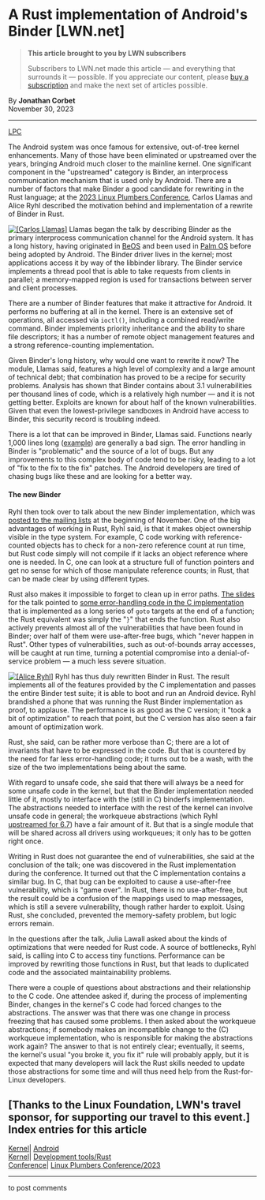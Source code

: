 # A Rust implementation of Android's Binder [LWN.net]

> **This article brought to you by LWN subscribers**
> 
> Subscribers to LWN.net made this article — and everything that surrounds it — possible. If you appreciate our content, please [buy a subscription](/Promo/nst-nag3/subscribe) and make the next set of articles possible. 

By **Jonathan Corbet**  
November 30, 2023 

* * *

[LPC](/Archives/ConferenceByYear/#2023-Linux_Plumbers_Conference)

The Android system was once famous for extensive, out-of-tree kernel enhancements. Many of those have been eliminated or upstreamed over the years, bringing Android much closer to the mainline kernel. One significant component in the "upstreamed" category is Binder, an interprocess communication mechanism that is used only by Android. There are a number of factors that make Binder a good candidate for rewriting in the Rust language; at the [2023 Linux Plumbers Conference](https://lpc.events/event/17/page/198-lpc-2023-overview), Carlos Llamas and Alice Ryhl described the motivation behind and implementation of a rewrite of Binder in Rust. 

[![\[Carlos Llamas\]](https://static.lwn.net/images/conf/2023/lpc/CarlosLlamas-sm.png)](/Articles/953120) Llamas began the talk by describing Binder as the primary interprocess communication channel for the Android system. It has a long history, having originated in [BeOS](https://en.wikipedia.org/wiki/BeOS) and been used in [Palm OS](https://en.wikipedia.org/wiki/Palm_OS) before being adopted by Android. The Binder driver lives in the kernel; most applications access it by way of the libbinder library. The Binder service implements a thread pool that is able to take requests from clients in parallel; a memory-mapped region is used for transactions between server and client processes. 

There are a number of Binder features that make it attractive for Android. It performs no buffering at all in the kernel. There is an extensive set of operations, all accessed via `ioctl()`, including a combined read/write command. Binder implements priority inheritance and the ability to share file descriptors; it has a number of remote object management features and a strong reference-counting implementation. 

Given Binder's long history, why would one want to rewrite it now? The module, Llamas said, features a high level of complexity and a large amount of technical debt; that combination has proved to be a recipe for security problems. Analysis has shown that Binder contains about 3.1 vulnerabilities per thousand lines of code, which is a relatively high number — and it is not getting better. Exploits are known for about half of the known vulnerabilities. Given that even the lowest-privilege sandboxes in Android have access to Binder, this security record is troubling indeed. 

There is a lot that can be improved in Binder, Llamas said. Functions nearly 1,000 lines long ([example](https://elixir.bootlin.com/linux/v6.6.2/source/drivers/android/binder.c#L2896)) are generally a bad sign. The error handling in Binder is "problematic" and the source of a lot of bugs. But any improvements to this complex body of code tend to be risky, leading to a lot of "fix to the fix to the fix" patches. The Android developers are tired of chasing bugs like these and are looking for a better way. 

#### The new Binder

Ryhl then took over to talk about the new Binder implementation, which was [posted to the mailing lists](/ml/linux-kernel/20231101-rust-binder-v1-0-08ba9197f637@google.com/) at the beginning of November. One of the big advantages of working in Rust, Ryhl said, is that it makes object ownership visible in the type system. For example, C code working with reference-counted objects has to check for a non-zero reference count at run time, but Rust code simply will not compile if it lacks an object reference where one is needed. In C, one can look at a structure full of function pointers and get no sense for which of those manipulate reference counts; in Rust, that can be made clear by using different types. 

Rust also makes it impossible to forget to clean up in error paths. [The slides](https://lpc.events/event/17/contributions/1427/attachments/1177/2423/rust_binder_plumbers2023.pdf) for the talk pointed to [some error-handling code in the C implementation](https://elixir.bootlin.com/linux/v6.6.2/source/drivers/android/binder.c#L3663) that is implemented as a long series of `goto` targets at the end of a function; the Rust equivalent was simply the "`}`" that ends the function. Rust also actively prevents almost all of the vulnerabilities that have been found in Binder; over half of them were use-after-free bugs, which "never happen in Rust". Other types of vulnerabilities, such as out-of-bounds array accesses, will be caught at run time, turning a potential compromise into a denial-of-service problem — a much less severe situation. 

[![\[Alice Ryhl\]](https://static.lwn.net/images/conf/2023/lpc/AliceRhyl-sm.png)](/Articles/953122) Ryhl has thus duly rewritten Binder in Rust. The result implements all of the features provided by the C implementation and passes the entire Binder test suite; it is able to boot and run an Android device. Ryhl brandished a phone that was running the Rust Binder implementation as proof, to applause. The performance is as good as the C version; it "took a bit of optimization" to reach that point, but the C version has also seen a fair amount of optimization work. 

Rust, she said, can be rather more verbose than C; there are a lot of invariants that have to be expressed in the code. But that is countered by the need for far less error-handling code; it turns out to be a wash, with the size of the two implementations being about the same. 

With regard to unsafe code, she said that there will always be a need for some unsafe code in the kernel, but that the Binder implementation needed little of it, mostly to interface with the (still in C) binderfs implementation. The abstractions needed to interface with the rest of the kernel can involve unsafe code in general; the workqueue abstractions (which Ryhl [upstreamed for 6.7](https://git.kernel.org/linus/15b286d1fd05)) have a fair amount of it. But that is a single module that will be shared across all drivers using workqueues; it only has to be gotten right once. 

Writing in Rust does not guarantee the end of vulnerabilities, she said at the conclusion of the talk; one was discovered in the Rust implementation during the conference. It turned out that the C implementation contains a similar bug. In C, that bug can be exploited to cause a use-after-free vulnerability, which is "game over". In Rust, there is no use-after-free, but the result could be a confusion of the mappings used to map messages, which is still a severe vulnerability, though rather harder to exploit. Using Rust, she concluded, prevented the memory-safety problem, but logic errors remain. 

In the questions after the talk, Julia Lawall asked about the kinds of optimizations that were needed for Rust code. A source of bottlenecks, Ryhl said, is calling into C to access tiny functions. Performance can be improved by rewriting those functions in Rust, but that leads to duplicated code and the associated maintainability problems. 

There were a couple of questions about abstractions and their relationship to the C code. One attendee asked if, during the process of implementing Binder, changes in the kernel's C code had forced changes to the abstractions. The answer was that there was one change in process freezing that has caused some problems. I then asked about the workqueue abstractions; if somebody makes an incompatible change to the (C) workqueue implementation, who is responsible for making the abstractions work again? The answer to that is not entirely clear; eventually, it seems, the kernel's usual "you broke it, you fix it" rule will probably apply, but it is expected that many developers will lack the Rust skills needed to update those abstractions for some time and will thus need help from the Rust-for-Linux developers. 

[Thanks to the Linux Foundation, LWN's travel sponsor, for supporting our travel to this event.]  
Index entries for this article  
---  
[Kernel](/Kernel/Index)| [Android](/Kernel/Index#Android)  
[Kernel](/Kernel/Index)| [Development tools/Rust](/Kernel/Index#Development_tools-Rust)  
[Conference](/Archives/ConferenceIndex/)| [Linux Plumbers Conference/2023](/Archives/ConferenceIndex/#Linux_Plumbers_Conference-2023)  
  


* * *

to post comments 
